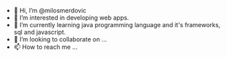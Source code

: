 - 👋 Hi, I’m @milosmerdovic
- 👀 I’m interested in developing web apps.
- 🌱 I’m currently learning java programming language and it's frameworks, sql and javascript. 
- 💞️ I’m looking to collaborate on ...
- 📫 How to reach me ...

<!---
milosmerdovic/milosmerdovic is a ✨ special ✨ repository because its `README.md` (this file) appears on your GitHub profile.
You can click the Preview link to take a look at your changes.
--->
